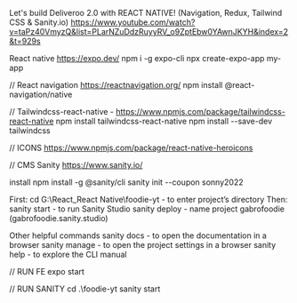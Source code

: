 Let's build Deliveroo 2.0 with REACT NATIVE! (Navigation, Redux, Tailwind CSS & Sanity.io)
https://www.youtube.com/watch?v=taPz40VmyzQ&list=PLarNZuDdzRuyyRV_o9ZptEbw0YAwnJKYH&index=2&t=929s

React native
https://expo.dev/
npm i -g expo-cli
npx create-expo-app my-app

// React navigation
https://reactnavigation.org/
npm install @react-navigation/native

// Tailwindcss-react-native - https://www.npmjs.com/package/tailwindcss-react-native
npm install tailwindcss-react-native
npm install --save-dev tailwindcss

// ICONS
https://www.npmjs.com/package/react-native-heroicons

// CMS Sanity
https://www.sanity.io/

install
npm install -g @sanity/cli
sanity init --coupon sonny2022

First: cd G:\React_React Native\foodie-yt - to enter project’s directory
Then: sanity start - to run Sanity Studio
sanity deploy - name project gabrofoodie (gabrofoodie.sanity.studio)

Other helpful commands
sanity docs - to open the documentation in a browser
sanity manage - to open the project settings in a browser
sanity help - to explore the CLI manual

// RUN FE
expo start

// RUN SANITY
cd .\foodie-yt
sanity start
